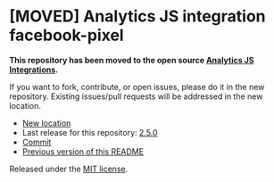 
# [MOVED] Analytics JS integration facebook-pixel

**This repository has been moved to the open source [Analytics JS Integrations](https://github.com/segmentio/analytics.js-integrations).**

If you want to fork, contribute, or open issues, please do it in the new repository. Existing issues/pull requests will be addressed in the new location.

* [New location](https://github.com/segmentio/analytics.js-integrations/tree/master/integrations/facebook-pixel)
* Last release for this repository: [2.5.0](https://github.com/segment-integrations/analytics.js-integration-facebook-pixel/releases/tag/2.5.0)
* [Commit](https://github.com/segmentio/analytics.js-integrations/commit/ab2af6cf4b623fa867b33e2f3cd2859a19941a02)
* [Previous version of this README](README-OLD.md)

Released under the [MIT license](LICENSE).
